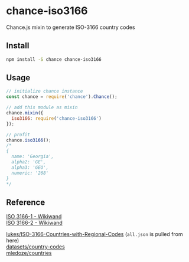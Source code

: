 # chance-iso3166

Chance.js mixin to generate ISO-3166 country codes

## Install

```sh
npm install -S chance chance-iso3166
```

## Usage

```js
// initialize chance instance
const chance = require('chance').Chance();

// add this module as mixin
chance.mixin({
  iso3166: require('chance-iso3166')
});

// profit
chance.iso3166();
/*
{
  name: 'Georgia',
  alpha2: 'GE',
  alpha3: 'GEO',
  numeric: '268'
}
*/
```

## Reference

[ISO 3166-1 - Wikiwand](http://www.wikiwand.com/en/ISO_3166-1)  
[ISO 3166-2 - Wikiwand](http://www.wikiwand.com/en/ISO_3166-2)  

[lukes/ISO-3166-Countries-with-Regional-Codes](https://github.com/lukes/ISO-3166-Countries-with-Regional-Codes) (`all.json` is pulled from here)  
[datasets/country-codes](https://github.com/datasets/country-codes)  
[mledoze/countries](https://github.com/mledoze/countries)  
